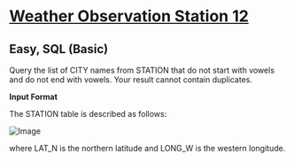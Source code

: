 # [Weather Observation Station 12](https://www.hackerrank.com/challenges/weather-observation-station-12/problem?isFullScreen=true)

## Easy, SQL (Basic)
Query the list of CITY names from STATION that do not start with vowels and do not end with vowels. Your result cannot contain duplicates.

**Input Format**

The STATION table is described as follows:

![Image](https://github.com/user-attachments/assets/d764f174-2c61-4117-abb5-f386e67ccba8)

where LAT_N is the northern latitude and LONG_W is the western longitude.
